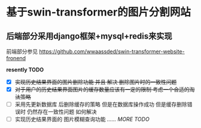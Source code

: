# 基于swin-transformer的图片分割网站

## 后端部分采用django框架+mysql+redis来实现

前端部分参见 https://github.com/wwaassded/swin-transformer-website-fronend

**resently TODO**

* [x]  ~~实现历史结果界面的图片删除功能 并且 解决 删除图片时的一致性问题~~
* [x]  ~~对于用户的历史结果界面图片的缓存数量应该有一定的限制 考虑一个合适的淘汰策略~~
* [ ]  采用先更新数据库 后删除缓存的策略 但是在数据库操作成功 但是缓存删除错误时 仍然存在一致性问题 如何解决
* [ ]  实现历史结果界面的 图片模糊查询功能
  *...... MORE TODO*
